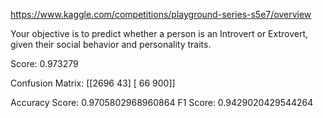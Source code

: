 https://www.kaggle.com/competitions/playground-series-s5e7/overview

Your objective is to predict whether a person is an Introvert or Extrovert, given their social behavior and personality traits.

Score: 0.973279

Confusion Matrix:
[[2696   43]
[  66  900]]

Accuracy Score: 0.9705802968960864
F1 Score: 0.9429020429544264
